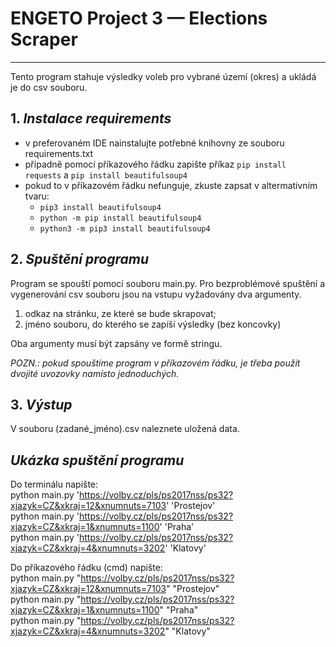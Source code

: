 # ENGETO Project 3 — Elections Scraper

---
Tento program stahuje výsledky voleb pro vybrané území (okres) a ukládá je do csv souboru.
<br>

## 1. *Instalace requirements*
- v preferovaném IDE nainstalujte potřebné knihovny ze souboru requirements.txt 
- případně pomocí příkazového řádku zapište příkaz `pip install requests` a `pip install beautifulsoup4`
- pokud to v příkazovém řádku nefunguje, zkuste zapsat v altermativním tvaru:
  - `pip3 install beautifulsoup4`
  - `python -m pip install beautifulsoup4`
  - `python3 -m pip3 install beautifulsoup4`

## 2. *Spuštění programu*
Program se spouští pomocí souboru main.py. Pro bezproblémové spuštění a vygenerování csv souboru 
jsou na vstupu vyžadovány dva argumenty.
1. odkaz na stránku, ze které se bude skrapovat;
2. jméno souboru, do kterého se zapíší výsledky (bez koncovky)

Oba argumenty musí být zapsány ve formě stringu.

*POZN.: pokud spouštíme program v příkazovém řádku, je třeba použít dvojité uvozovky namísto jednoduchých.*

## 3. *Výstup*
V souboru (zadané_jméno).csv naleznete uložená data.

## *Ukázka spuštění programu*
Do terminálu napište:<br>
python main.py 'https://volby.cz/pls/ps2017nss/ps32?xjazyk=CZ&xkraj=12&xnumnuts=7103' 'Prostejov'
<br>
python main.py 'https://volby.cz/pls/ps2017nss/ps32?xjazyk=CZ&xkraj=1&xnumnuts=1100' 'Praha'
<br>
python main.py 'https://volby.cz/pls/ps2017nss/ps32?xjazyk=CZ&xkraj=4&xnumnuts=3202' 'Klatovy'

Do příkazového řádku (cmd) napište:<br>
python main.py "https://volby.cz/pls/ps2017nss/ps32?xjazyk=CZ&xkraj=12&xnumnuts=7103" "Prostejov"
<br>
python main.py "https://volby.cz/pls/ps2017nss/ps32?xjazyk=CZ&xkraj=1&xnumnuts=1100" "Praha"
<br>
python main.py "https://volby.cz/pls/ps2017nss/ps32?xjazyk=CZ&xkraj=4&xnumnuts=3202" "Klatovy"
